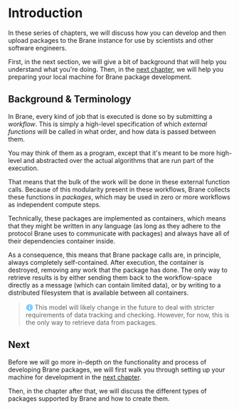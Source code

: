 # Introduction
In these series of chapters, we will discuss how you can develop and then upload packages to the Brane instance for use by scientists and other software engineers.

First, in the next section, we will give a bit of background that will help you understand what you're doing. Then, in the [next chapter](./installation.md), we will help you preparing your local machine for Brane package development.


## Background & Terminology
In Brane, every kind of job that is executed is done so by submitting a _workflow_. This is simply a high-level specification of which _external functions_ will be called in what order, and how data is passed between them.

You may think of them as a program, except that it's meant to be more high-level and abstracted over the actual algorithms that are run part of the execution.

That means that the bulk of the work will be done in these external function calls. Because of this modularity present in these workflows, Brane collects these functions in _packages_, which may be used in zero or more workflows as independent compute steps.

Technically, these packages are implemented as containers, which means that they might be written in any language (as long as they adhere to the protocol Brane uses to communicate with packages) and always have all of their dependencies container inside.

As a consequence, this means that Brane package calls are, in principle, always completely self-contained. After execution, the container is destroyed, removing any work that the package has done. The only way to retrieve results is by either sending them back to the workflow-space directly as a message (which can contain limited data), or by writing to a distributed filesystem that is available between all containers.

> <img src="../assets/img/info.png" alt="drawing" width="16" style="margin-top: 3px; margin-bottom: -3px"/> This model will likely change in the future to deal with stricter requirements of data tracking and checking. However, for now, this is the only way to retrieve data from packages.


## Next
Before we will go more in-depth on the functionality and process of developing Brane packages, we will first walk you through setting up your machine for development in the [next chapter](./installation.md).

Then, in the chapter after that, we will discuss the different types of packages supported by Brane and how to create them.

